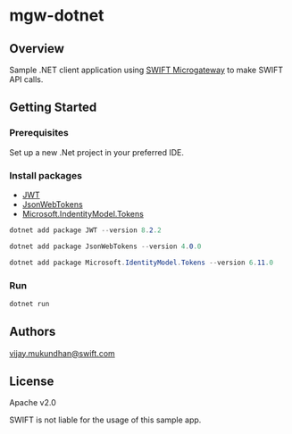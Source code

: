 # mgw-dotnet

## Overview

Sample .NET client application using [SWIFT Microgateway](https://developer.swift.com/swift-microgateway) to make SWIFT API calls.

## Getting Started

### Prerequisites

Set up a new .Net project in your preferred IDE.

### Install packages
* [JWT](https://www.nuget.org/packages/JWT)
* [JsonWebTokens](https://www.nuget.org/packages/JsonWebTokens)
* [Microsoft.IndentityModel.Tokens](https://www.nuget.org/packages/Microsoft.IdentityModel.Tokens/)

```c#
dotnet add package JWT --version 8.2.2

dotnet add package JsonWebTokens --version 4.0.0

dotnet add package Microsoft.IdentityModel.Tokens --version 6.11.0
```

### Run 

```c#
dotnet run
```

## Authors

vijay.mukundhan@swift.com

## License

Apache v2.0 

SWIFT is not liable for the usage of this sample app.
